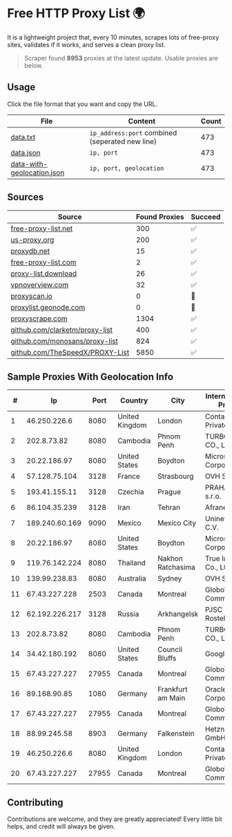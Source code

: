 
# Free HTTP Proxy List 🌍

It is a lightweight project that, every 10 minutes, scrapes lots of free-proxy sites, validates if it works, and serves a clean proxy list.


> Scraper found **8953** proxies at the latest update. Usable proxies are below.

## Usage

Click the file format that you want and copy the URL.


|File|Content|Count|
|----|-------|-----|
|[data.txt](https://raw.githubusercontent.com/themiralay/Proxy-List-World/master/data.txt)|`ip_address:port` combined (seperated new line)|473|
|[data.json](https://raw.githubusercontent.com/themiralay/Proxy-List-World/master/data.json)|`ip, port`|473|
|[data-with-geolocation.json](https://raw.githubusercontent.com/themiralay/Proxy-List-World/master/data-with-geolocation.json)|`ip, port, geolocation`|473|

## Sources

|Source|Found Proxies|Succeed|
|------|-------------|-------|
|[free-proxy-list.net](https://free-proxy-list.net)|300|✅|
|[us-proxy.org](https://www.us-proxy.org)|200|✅|
|[proxydb.net](http://proxydb.net)|15|✅|
|[free-proxy-list.com](https://free-proxy-list.com/?page=&port=&type%5B%5D=http&type%5B%5D=https&up_time=0&search=Search)|2|✅|
|[proxy-list.download](https://www.proxy-list.download/HTTP)|26|✅|
|[vpnoverview.com](https://vpnoverview.com/privacy/anonymous-browsing/free-proxy-servers)|32|✅|
|[proxyscan.io](https://www.proxyscan.io)|0|🚫|
|[proxylist.geonode.com](https://proxylist.geonode.com/api/proxy-list?limit=300&page=1&sort_by=lastChecked&sort_type=desc&protocols=http,https)|0|🚫|
|[proxyscrape.com](https://api.proxyscrape.com/v2/?request=displayproxies&protocol=http&timeout=10000&country=all&ssl=all&anonymity=all)|1304|✅|
|[github.com/clarketm/proxy-list](https://raw.githubusercontent.com/clarketm/proxy-list/master/proxy-list-raw.txt)|400|✅|
|[github.com/monosans/proxy-list](https://raw.githubusercontent.com/monosans/proxy-list/main/proxies/http.txt)|824|✅|
|[github.com/TheSpeedX/PROXY-List](https://raw.githubusercontent.com/TheSpeedX/PROXY-List/master/http.txt)|5850|✅|


## Sample Proxies With Geolocation Info

|#|Ip|Port|Country|City|Internet Service Provider|
|-|--|----|-------|----|-------------------------|
|1|46.250.226.6|8080|United Kingdom|London|Contabo Asia Private Limited|
|2|202.8.73.82|8080|Cambodia|Phnom Penh|TURBOTECH CO., LTD.|
|3|20.22.186.97|8080|United States|Boydton|Microsoft Corporation|
|4|57.128.75.104|3128|France|Strasbourg|OVH SAS|
|5|193.41.155.11|3128|Czechia|Prague|PRAHA12.com s.r.o.|
|6|86.104.35.239|3128|Iran|Tehran|Afranet|
|7|189.240.60.169|9090|Mexico|Mexico City|Uninet S.A. de C.V.|
|8|20.22.186.97|8080|United States|Boydton|Microsoft Corporation|
|9|119.76.142.224|8080|Thailand|Nakhon Ratchasima|True Internet Co., Ltd.|
|10|139.99.238.83|8080|Australia|Sydney|OVH SAS|
|11|67.43.227.228|2503|Canada|Montreal|GloboTech Communications|
|12|62.192.226.217|3128|Russia|Arkhangelsk|PJSC Rostelecom|
|13|202.8.73.82|8080|Cambodia|Phnom Penh|TURBOTECH CO., LTD.|
|14|34.42.180.192|8080|United States|Council Bluffs|Google LLC|
|15|67.43.227.227|27955|Canada|Montreal|GloboTech Communications|
|16|89.168.90.85|1080|Germany|Frankfurt am Main|Oracle Corporation|
|17|67.43.227.227|27955|Canada|Montreal|GloboTech Communications|
|18|88.99.245.58|8903|Germany|Falkenstein|Hetzner Online GmbH|
|19|46.250.226.6|8080|United Kingdom|London|Contabo Asia Private Limited|
|20|67.43.227.227|27955|Canada|Montreal|GloboTech Communications|



## Contributing

Contributions are welcome, and they are greatly appreciated! Every
little bit helps, and credit will always be given.

